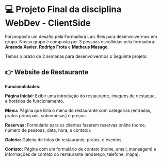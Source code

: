 # 💻 Projeto Final da disciplina WebDev - ClientSide

Foi proposto um desafio pela Formadora Laís Reis para desenvolvermos em grupo. Nosso grupo é composto por 3 pessoas escolhidas pela formadora: **Amanda Xavier**,  **Rodrigo Frota** e **Matheus Masago**. 

Temos o prazo de 2 semanas para desenvolvermos o Seguinte projeto:

## 👉 Website de Restaurante​

**Funcionalidades:**

**Página Inicial:** Exibir uma introdução do restaurante, imagens de destaque, e horários de funcionamento.​

**Menu:** Página que lista o menu do restaurante com categorias (entradas, pratos principais, sobremesas) e preços.​

**Reservas:** Formulário para os clientes fazerem reservas online (nome, número de pessoas, data, hora, e contato).​

**Galeria:** Galeria de fotos do restaurante, pratos, e eventos.​

**Contato:** Página com um formulário de contato (nome, email, mensagem) e informações de contato do restaurante (endereço, telefone, mapa).​
